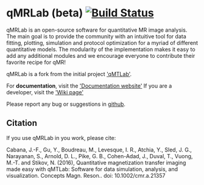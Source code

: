 # qMRLab (beta) [![Build Status](https://travis-ci.org/neuropoly/qMRLab.svg?branch=master)](https://travis-ci.org/neuropoly/qMRLab)


qMRLab is an open-source software for quantitative MR image analysis. The main goal
is to provide the community with an intuitive tool for data fitting, plotting, simulation and protocol optimization for a myriad of different quantitative models.
The modularity of the implementation makes it easy to add any additional modules and we encourage everyone to contribute their favorite recipe for qMR!

qMRLab is a fork from the initial project ['qMTLab'](https://github.com/neuropoly/qMTLab).  

For **documentation**, visit the ['Documentation website'](http://qmrlab.readthedocs.io/en/master/documentation.html)
If you are a developer, visit the ['Wiki page'](https://github.com/neuropoly/qMRLab/wiki) 


Please report any bug or suggestions in [github](https://github.com/neuropoly/qMRLab/issues).
    

## Citation

If you use qMRLab in you work, please cite:

Cabana, J.-F., Gu, Y., Boudreau, M., Levesque, I. R., Atchia, Y., Sled, J. G., Narayanan, S., Arnold, D. L., Pike, G. B., Cohen-Adad, J., Duval, T., Vuong, M.-T. and Stikov, N. (2016), Quantitative magnetization transfer imaging made easy with qMTLab: Software for data simulation, analysis, and visualization. Concepts Magn. Reson.. doi: 10.1002/cmr.a.21357
